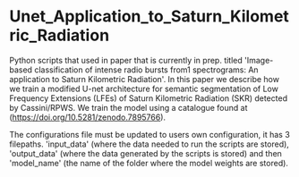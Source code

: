 # Unet_Application_to_Saturn_Kilometric_Radiation

Python scripts that used in paper that is currently in prep. titled 'Image-based classification of intense radio bursts from1 spectrograms: An application to Saturn Kilometric Radiation'. In this paper we describe how we train a modified U-net architecture for semantic segmentation of Low Frequency Extensions (LFEs) of Saturn Kilometric Radiation (SKR) detected by Cassini/RPWS. We train the model using a catalogue found at (https://doi.org/10.5281/zenodo.7895766).

The configurations file must be updated to users own configuration, it has 3 filepaths. 'input_data' (where the data needed to run the scripts are stored), 'output_data' (where the data generated by the scripts is stored) and then 'model_name' (the name of the folder where the model weights are stored). 
